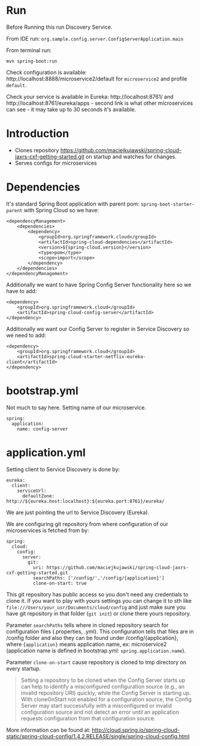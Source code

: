 # Run

Before Running this run Discovery Service.

From IDE run: `org.sample.config.server.ConfigServerApplication.main`

From terminal run:

`mvn spring-boot:run`

Check configuration is available: http://localhost:8888/microservice2/default for `microservice2` and profile `default`.

Check your service is available in Eureka: http://localhost:8761/ and http://localhost:8761/eureka/apps - second link is what other microservices can see - 
it may take up to 30 seconds it's available. 

# Introduction

* Clones repository https://github.com/maciejkujawski/spring-cloud-jaxrs-cxf-getting-started.git on startup and watches for changes.
* Serves configs for microservices

# Dependencies

It's standard Spring Boot application with parent pom: `spring-boot-starter-parent` with Spring Cloud so we have:

    <dependencyManagement>
    	<dependencies>
    		<dependency>
    			<groupId>org.springframework.cloud</groupId>
    			<artifactId>spring-cloud-dependencies</artifactId>
    			<version>${spring-cloud.version}</version>
    			<type>pom</type>
    			<scope>import</scope>
    		</dependency>
    	</dependencies>
    </dependencyManagement>

Additionally we want to have Spring Config Server functionality here so we have to add:

    <dependency>
    	<groupId>org.springframework.cloud</groupId>
    	<artifactId>spring-cloud-config-server</artifactId>
    </dependency>

Additionally we want our Config Server to register in Service Discovery so we need to add:

    <dependency>
    	<groupId>org.springframework.cloud</groupId>
    	<artifactId>spring-cloud-starter-netflix-eureka-client</artifactId>
    </dependency>
    
# bootstrap.yml

Not much to say here. Setting name of our microservice.

    spring:
      application:
        name: config-server

# application.yml

Setting client to Service Discovery is done by:

    eureka:
      client:
        serviceUrl:
          defaultZone: http://${eureka.host:localhost}:${eureka.port:8761}/eureka/
          
We are just pointing the url to Service Discovery (Eureka).

We are configuring git repository from where configuration of our microservices is fetched from by:

    spring:
      cloud:
        config:
          server:
            git:
              uri: https://github.com/maciejkujawski/spring-cloud-jaxrs-cxf-getting-started.git
              searchPaths: ['/config/','/config/{application}']
              clone-on-start: true
              

This git repository has public access so you don't need any credentials to clone it. If you want to play with yours settings you can change it to sth like 
`file:///Users/your_usr/Documents/cloud/config` and just make sure you have git repository in that folder (`git init`) or clone there yours repository.

Parameter `searchPaths` tells where in cloned repository search for configuration files (.properties, .yml). This configuration tells that files are in 
/config folder and also they can be found under /config/{application}, where `{application}` means application name, 
ex: microservice2 (application name is defined in bootstrap.yml: `spring.application.name`).

Parameter `clone-on-start` cause repository is cloned to tmp directory on every startup.

> Setting a repository to be cloned when the Config Server starts up can help to identify a misconfigured configuration source (e.g., an invalid repository URI) quickly, while the Config Server is starting up. With cloneOnStart not enabled for a configuration source, the Config Server may start successfully with a misconfigured or invalid configuration source and not detect an error until an application requests configuration from that configuration source.

More information can be found at: http://cloud.spring.io/spring-cloud-static/spring-cloud-config/1.4.2.RELEASE/single/spring-cloud-config.html

